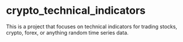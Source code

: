 # crypto_technical_indicators
This is a project that focuses on technical indicators for trading stocks, crypto, forex, or anything random time series data.
